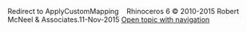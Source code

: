 ---
---

Redirect to ApplyCustomMapping&#160;
&#160;
Rhinoceros 6 © 2010-2015 Robert McNeel &amp; Associates.11-Nov-2015
 [Open topic with navigation](applycustommapping.html) 

